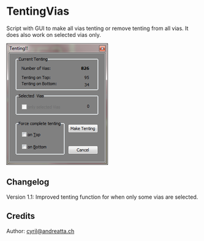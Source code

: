 # TentingVias
Script with GUI to make all vias tenting or remove tenting from all vias. It does also work on selected vias only.


![GUI](tenting_gui.png)


## Changelog
Version 1.1: Improved tenting function for when only some vias are selected.


## Credits
Author: cyril@andreatta.ch